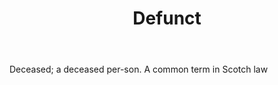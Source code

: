 ---
title: Defunct
letter: D
permalink: "/definitions/bld-defunct.html"
body: Deceased; a deceased per-son. A common term in Scotch law
published_at: '2018-07-07'
source: Black's Law Dictionary 2nd Ed (1910)
layout: post
---